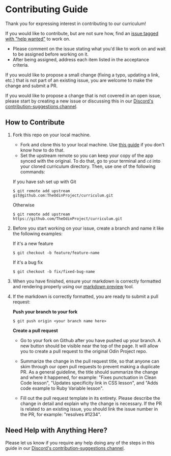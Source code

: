 # Contributing Guide

Thank you for expressing interest in contributing to our curriculum!

If you would like to contribute, but are not sure how, find an [issue tagged with "help wanted"](https://github.com/TheOdinProject/theodinproject/labels/Help%20Wanted) to work on.
* Please comment on the issue stating what you'd like to work on and wait to be assigned before working on it. 
* After being assigned, address each item listed in the acceptance criteria. 

If you would like to propose a small change (fixing a typo, updating a link, etc.) that is not part of an existing issue, you are welcome to make the change and submit a PR.

If you would like to propose a change that is not covered in an open issue, please start by creating a new issue or discussing this in our [Discord's contribution-suggestions channel](https://discordapp.com/channels/505093832157691914/540903304046182425).

## How to Contribute

1. Fork this repo on your local machine.

	* Fork and clone this to your local machine. Use [this guide](https://help.github.com/articles/fork-a-repo/) if you don't know how to do that.
	* Set the upstream remote so you can keep your copy of the app synced with the original. To do that, go to your terminal and `cd` into your cloned curriculum directory. Then, use one of the following commands:

	If you have ssh set up with Git
	```
	$ git remote add upstream git@github.com:TheOdinProject/curriculum.git
	```
	Otherwise
	```
	$ git remote add upstream https://github.com/TheOdinProject/curriculum.git
	```

2. Before you start working on your issue, create a branch and name it like the following examples:

	If it's a new feature
	```
	$ git checkout -b feature/feature-name
	```
	If it's a bug fix
	```
	$ git checkout -b fix/fixed-bug-name
	```

3. When you have finished, ensure your markdown is correctly formatted and rendering properly using our [markdown preview](https://www.theodinproject.com/lessons/preview) tool.

4. If the markdown is correctly formatted, you are ready to submit a pull request:

	**Push your branch to your fork**
	```
	$ git push origin <your branch name here>
	```
	**Create a pull request**
	* Go to your fork on Github after you have pushed up your branch. A new button should be visible near the top of the page. It will allow you to create a pull request to the original Odin Project repo.

	* Summarize the change in the pull request title, so that anyone can skim through our open pull requests to prevent making a duplicate PR. As a general guideline, the title should summarize the change and where it happened, for example: "Fixes punctuation in Clean Code lesson", "Updates specificity link in CSS lesson", and "Adds code example to Ruby Variable lesson". 

	* Fill out the pull request template in its entirety. Please describe the change in detail and explain why the change is necessary. If the PR is related to an existing issue, you should link the issue number in the PR, for example: "resolves #1234".

## Need Help with Anything Here?
Please let us know if you require any help doing any of the steps in this guide in our [Discord's contribution-suggestions channel](https://discordapp.com/channels/505093832157691914/540903304046182425).
